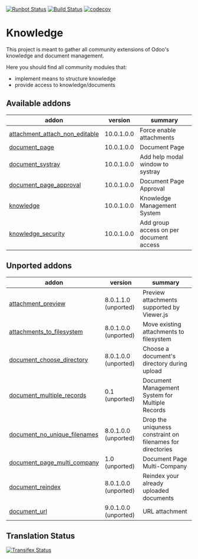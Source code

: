 [![Runbot Status](https://runbot.odoo-community.org/runbot/badge/flat/119/10.0.svg)](https://runbot.odoo-community.org/runbot/repo/github-com-oca-knowledge-118)
[![Build Status](https://travis-ci.org/OCA/knowledge.svg?branch=10.0)](https://travis-ci.org/OCA/knowledge)
[![codecov](https://codecov.io/gh/OCA/knowledge/branch/10.0/graph/badge.svg)](https://codecov.io/gh/OCA/knowledge)

Knowledge
=========

This project is meant to gather all community extensions of Odoo's knowledge and document management.

Here you should find all community modules that:

- implement means to structure knowledge
- provide access to knowledge/documents

[//]: # (addons)

Available addons
----------------
addon | version | summary
--- | --- | ---
[attachment_attach_non_editable](attachment_attach_non_editable/) | 10.0.1.0.0 | Force enable attachments
[document_page](document_page/) | 10.0.1.0.0 | Document Page
[document_systray](document_page_systray/) | 10.0.1.0.0 | Add help modal window to systray
[document_page_approval](document_page_approval/) | 10.0.1.0.0 | Document Page Approval
[knowledge](knowledge/) | 10.0.1.0.0 | Knowledge Management System
[knowledge_security](knowledge_security/) | 10.0.1.0.0 | Add group access on per document access


Unported addons
---------------
addon | version | summary
--- | --- | ---
[attachment_preview](attachment_preview/) | 8.0.1.1.0 (unported) | Preview attachments supported by Viewer.js
[attachments_to_filesystem](attachments_to_filesystem/) | 8.0.1.0.0 (unported) | Move existing attachments to filesystem
[document_choose_directory](document_choose_directory/) | 8.0.1.0.0 (unported) | Choose a document's directory during upload
[document_multiple_records](document_multiple_records/) | 0.1 (unported) | Document Management System for Multiple Records
[document_no_unique_filenames](document_no_unique_filenames/) | 8.0.1.0.0 (unported) | Drop the uniquness constraint on filenames for directories
[document_page_multi_company](document_page_multi_company/) | 1.0 (unported) | Document Page Multi-Company
[document_reindex](document_reindex/) | 8.0.1.0.0 (unported) | Reindex your already uploaded documents
[document_url](document_url/) | 9.0.1.0.0 (unported) | URL attachment

[//]: # (end addons)

Translation Status
------------------
[![Transifex Status](https://www.transifex.com/projects/p/OCA-knowledge-10-0/chart/image_png)](https://www.transifex.com/projects/p/OCA-knowledge-10-0)
